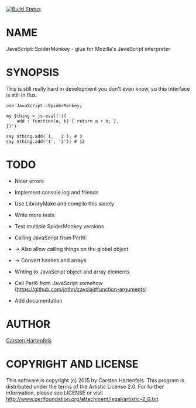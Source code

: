 [![Build Status](https://travis-ci.org/hartenfels/Javascript-SpiderMonkey.svg)](https://travis-ci.org/hartenfels/Javascript-SpiderMonkey)

NAME
====

JavaScript::SpiderMonkey - glue for Mozilla's JavaScript interpreter

SYNOPSIS
========

This is still really hard in development you don't even know, so this interface is still in flux.

    use JavaScript::SpiderMonkey;

    my $thing = js-eval('({
        add : function(a, b) { return a + b; },
    })')

    say $thing.add( 1,   2 ); # 3
    say $thing.add('1', '2'); # 12

TODO
====

  * Nicer errors

  * Implement console.log and friends

  * Use LibraryMake and compile this sanely

  * Write more tests

  * Test multiple SpiderMonkey versions

  * Calling JavaScript from Perl6:

  * → Also allow calling things on the global object

  * → Convert hashes and arrays

  * Writing to JavaScript object and array elements

  * Call Perl6 from JavaScript somehow (https://github.com/jnthn/zavolaj#function-arguments)

  * Add documentation

AUTHOR
======

[Carsten Hartenfels](mailto:carsten.hartenfels@googlemail.com)

COPYRIGHT AND LICENSE
=====================

This software is copyright (c) 2015 by Carsten Hartenfels. This program is distributed under the terms of the Artistic License 2.0. For further information, please see LICENSE or visit <http://www.perlfoundation.org/attachment/legal/artistic-2_0.txt>.
